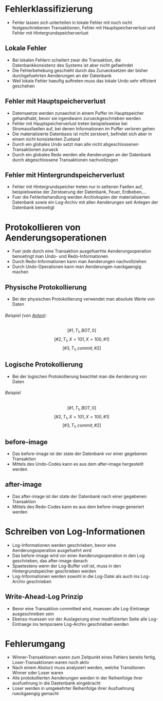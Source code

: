# Fehlerklassifizierung
- Fehler lassen sich unterteilen in lokale Fehler mit noch nicht festgeschriebenen Transaktionen, Fehler mit Hauptspeicherverlust und Fehler mit Hintergrundspeicherverlust
## Lokale Fehler
- Bei lokalen Fehlern scheitert zwar die Transaktion, die Datenbankkonsistenz des Systems ist aber nicht gefaehrdet
- Die Fehlerbehebung geschieht durch das Zuruecksetzen der bisher durchgefuehrten Aenderungen an der Datenbank
- Weil lokale Fehler haeufig auftreten muss das lokale Undo sehr effizient geschehen
## Fehler mit Hauptspeicherverlust
- Datensaetze werden zunaechst in einem Puffer im Hauptspeicher gehandhabt, bevor sie irgendwann zurueckgeschrieben werden
- Fehler mit Hauptspeicherverlust treten beispielsweise bei Stromausfaellen auf, bei denen Informationen im Puffer verloren gehen
- Die materialisierte Datenbasis ist nicht zerstoert, befindet sich aber in einem nicht konsistenten Zustand
- Durch ein globales Undo setzt man alle nicht abgeschlossenen Transaktionen zurueck
- Durch ein globales Redo werden alle Aenderungen an der Datenbank durch abgeschlossene Transaktionen nachvollzogen
## Fehler mit Hintergrundspeicherverlust
- Fehler mit Hintergrundspeicher treten nur in seltenen Faellen auf, beispielsweise der Zerstoerung der Datenbank, Feuer, Erdbeben,...
- Fuer die Fehlerbehandlung werden Archivkopien der materialisierten Datenbank sowie ein Log-Archiv mit allen Aenderungen seit Anlegen der Datenbank  benoetigt
# Protokollieren von Aenderungsoperationen
- Fuer jede durch eine Transaktion ausgefuerhte Aenderungsoperation benoetingt man Undo- und Redo-Informationen
- Durch Redo-Informationen kann man Aenderungen nachvollziehen
- Durch Undo-Operationen kann man Aenderungen rueckgaengig machen
## Physische Protokollierung
- Bei der physischen Protokollierung verwendet man absolute Werte von Daten
###### Beispiel (von [Anton](https://github.com/AntonScheitler/Notes/tree/main/TUM)):
$$[\#1, T_1, BOT, 0]$$
$$[\#2, T_1, X = 101, X = 100, \#1]$$
$$[\#3, T_1, commit, \#2]$$
## Logische Protokollierung
- Bei der logischen Protokollierung beachtet man die Aenderung von Daten
###### Beispiel
$$[\#1, T_1, BOT, 0]$$
$$[\#2, T_1, X = 101, X = 100, \#1]$$
$$[\#3, T_1, commit, \#2]$$
## before-image
- Das before-image ist der state der Datenbank vor einer gegebenen Transaktion
- Mittels des Undo-Codes kann es aus dem after-image hergestellt werden
## after-image
- Das after-image ist der state der Datenbank nach einer gegebenen Transaktion
- Mittels des Redo-Codes kann es aus dem before-image generiert werden
# Schreiben von Log-Informationen
- Log-Informationen werden geschrieben, bevor eine Aenderungsoperation ausgefuehrt wird
- Das before-image wird vor einer Aenderungsoperation in den Log geschrieben, das after-image danach
- Spaetestens wenn der Log-Buffer voll ist, muss in den Hintergrundspeicher geschrieben werden
- Log-Informationen werden sowohl in die Log-Datei als auch ins Log-Archiv geschrieben
## Write-Ahead-Log Prinzip
- Bevor eine Transaktion committed wird, muessen alle Log-Eintraege ausgeschreiben sein
- Ebenso muessen vor der Auslagerung einer modifizierten Seite alle Log-Eintraege ins temporaere Log-Archiv geschrieben werden
# Fehlerumgang
- Winner-Transaktionen waren zum Zeitpunkt eines Fehlers bereits fertig, Loser-Transaktionen waren noch aktiv
- Nach einem Absturz muss analysiert werden, welche Transitionen Winner oder Loser waren
- Alle protokollierten Aenderungen werden in der Reihenfolge ihrer ausfuehrung in die Daetenbank eingebracht
- Loser werden in umgekehrter Reihenfolge ihrer Ausfuehrung rueckgaengig gemacht
